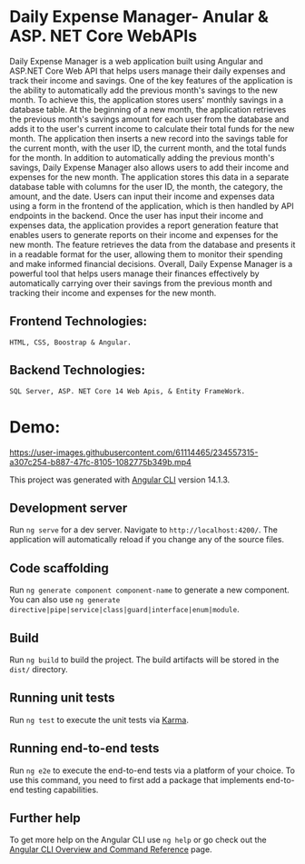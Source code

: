 # Daily Expense Manager- Anular & ASP. NET Core WebAPIs

Daily Expense Manager is a web application built using Angular and ASP.NET Core Web API that helps users manage their daily expenses and track their income and savings. One of the key features of the application is the ability to automatically add the previous month's savings to the new month. To achieve this, the application stores users' monthly savings in a database table. At the beginning of a new month, the application retrieves the previous month's savings amount for each user from the database and adds it to the user's current income to calculate their total funds for the new month. The application then inserts a new record into the savings table for the current month, with the user ID, the current month, and the total funds for the month. In addition to automatically adding the previous month's savings, Daily Expense Manager also allows users to add their income and expenses for the new month. The application stores this data in a separate database table with columns for the user ID, the month, the category, the amount, and the date. Users can input their income and expenses data using a form in the frontend of the application, which is then handled by API endpoints in the backend. Once the user has input their income and expenses data, the application provides a report generation feature that enables users to generate reports on their income and expenses for the new month. The feature retrieves the data from the database and presents it in a readable format for the user, allowing them to monitor their spending and make informed financial decisions. Overall, Daily Expense Manager is a powerful tool that helps users manage their finances effectively by automatically carrying over their savings from the previous month and tracking their income and expenses for the new month.


## Frontend Technologies:

    HTML, CSS, Boostrap & Angular.

## Backend Technologies:

    SQL Server, ASP. NET Core 14 Web Apis, & Entity FrameWork.
    
# Demo: 
https://user-images.githubusercontent.com/61114465/234557315-a307c254-b887-47fc-8105-1082775b349b.mp4


This project was generated with [Angular CLI](https://github.com/angular/angular-cli) version 14.1.3.

## Development server

Run `ng serve` for a dev server. Navigate to `http://localhost:4200/`. The application will automatically reload if you change any of the source files.

## Code scaffolding

Run `ng generate component component-name` to generate a new component. You can also use `ng generate directive|pipe|service|class|guard|interface|enum|module`.

## Build

Run `ng build` to build the project. The build artifacts will be stored in the `dist/` directory.

## Running unit tests

Run `ng test` to execute the unit tests via [Karma](https://karma-runner.github.io).

## Running end-to-end tests

Run `ng e2e` to execute the end-to-end tests via a platform of your choice. To use this command, you need to first add a package that implements end-to-end testing capabilities.

## Further help

To get more help on the Angular CLI use `ng help` or go check out the [Angular CLI Overview and Command Reference](https://angular.io/cli) page.
